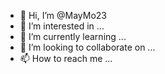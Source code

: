 - 👋 Hi, I’m @MayMo23
- 👀 I’m interested in ...
- 🌱 I’m currently learning ...
- 💞️ I’m looking to collaborate on ...
- 📫 How to reach me ...

<!---
MayMo23/MayMo23 is a ✨ special ✨ repository because its `README.md` (this file) appears on your GitHub profile.
You can click the Preview link to take a look at your changes.
---
